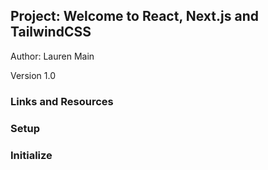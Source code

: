 ## Project: Welcome to React, Next.js and TailwindCSS

Author: Lauren Main

Version 1.0

### Links and Resources

### Setup

### Initialize

